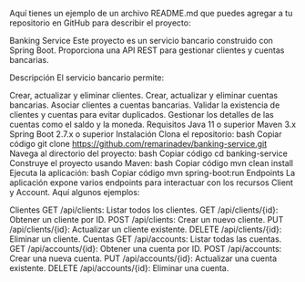 
Aquí tienes un ejemplo de un archivo README.md que puedes agregar a tu repositorio en GitHub para describir el proyecto:

Banking Service
Este proyecto es un servicio bancario construido con Spring Boot. Proporciona una API REST para gestionar clientes y cuentas bancarias.

Descripción
El servicio bancario permite:

Crear, actualizar y eliminar clientes.
Crear, actualizar y eliminar cuentas bancarias.
Asociar clientes a cuentas bancarias.
Validar la existencia de clientes y cuentas para evitar duplicados.
Gestionar los detalles de las cuentas como el saldo y la moneda.
Requisitos
Java 11 o superior
Maven 3.x
Spring Boot 2.7.x o superior
Instalación
Clona el repositorio:
bash
Copiar código
git clone https://github.com/remarinadev/banking-service.git
Navega al directorio del proyecto:
bash
Copiar código
cd banking-service
Construye el proyecto usando Maven:
bash
Copiar código
mvn clean install
Ejecuta la aplicación:
bash
Copiar código
mvn spring-boot:run
Endpoints
La aplicación expone varios endpoints para interactuar con los recursos Client y Account. Aquí algunos ejemplos:

Clientes
GET /api/clients: Listar todos los clientes.
GET /api/clients/{id}: Obtener un cliente por ID.
POST /api/clients: Crear un nuevo cliente.
PUT /api/clients/{id}: Actualizar un cliente existente.
DELETE /api/clients/{id}: Eliminar un cliente.
Cuentas
GET /api/accounts: Listar todas las cuentas.
GET /api/accounts/{id}: Obtener una cuenta por ID.
POST /api/accounts: Crear una nueva cuenta.
PUT /api/accounts/{id}: Actualizar una cuenta existente.
DELETE /api/accounts/{id}: Eliminar una cuenta.
